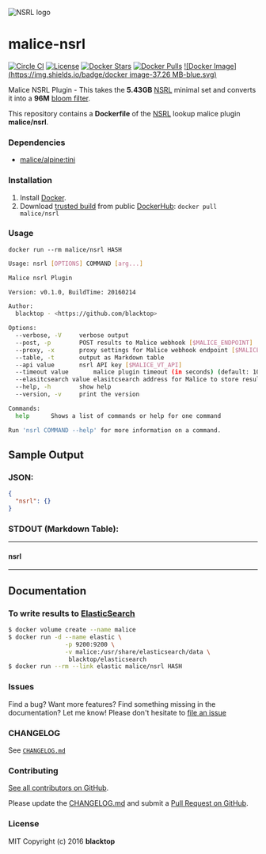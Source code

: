 ![NSRL logo](https://raw.githubusercontent.com/maliceio/malice-nsrl/master/logo.png)

malice-nsrl
===========

[![Circle CI](https://circleci.com/gh/maliceio/malice-nsrl.png?style=shield)](https://circleci.com/gh/maliceio/malice-nsrl) [![License](http://img.shields.io/:license-mit-blue.svg)](http://doge.mit-license.org) [![Docker Stars](https://img.shields.io/docker/stars/malice/nsrl.svg)](https://hub.docker.com/r/malice/nsrl/) [![Docker Pulls](https://img.shields.io/docker/pulls/malice/nsrl.svg)](https://hub.docker.com/r/malice/nsrl/) [![Docker Image](https://img.shields.io/badge/docker image-37.26 MB-blue.svg)](https://hub.docker.com/r/malice/nsrl/)

Malice NSRL Plugin - This takes the **5.43GB** [NSRL](http://www.nsrl.nist.gov/Downloads.htm) minimal set and converts it into a **96M** [bloom filter](https://en.wikipedia.org/wiki/Bloom_filter).

This repository contains a **Dockerfile** of the [NSRL](http://www.nsrl.nist.gov) lookup malice plugin **malice/nsrl**.

### Dependencies

-	[malice/alpine:tini](https://hub.docker.com/r/malice/alpine/)

### Installation

1.	Install [Docker](https://www.docker.io/).
2.	Download [trusted build](https://hub.docker.com/r/malice/nsrl/) from public [DockerHub](https://hub.docker.com): `docker pull malice/nsrl`

### Usage

```
docker run --rm malice/nsrl HASH
```

```bash
Usage: nsrl [OPTIONS] COMMAND [arg...]

Malice nsrl Plugin

Version: v0.1.0, BuildTime: 20160214

Author:
  blacktop - <https://github.com/blacktop>

Options:
  --verbose, -V		verbose output
  --post, -p		POST results to Malice webhook [$MALICE_ENDPOINT]
  --proxy, -x		proxy settings for Malice webhook endpoint [$MALICE_PROXY]
  --table, -t		output as Markdown table
  --api value		nsrl API key [$MALICE_VT_API]
  --timeout value       malice plugin timeout (in seconds) (default: 10) [$MALICE_TIMEOUT]    
  --elasitcsearch value	elasitcsearch address for Malice to store results [$MALICE_ELASTICSEARCH]
  --help, -h		show help
  --version, -v		print the version

Commands:
  help		Shows a list of commands or help for one command

Run 'nsrl COMMAND --help' for more information on a command.
```

Sample Output
-------------

### JSON:

```json
{
  "nsrl": {}
}
```

### STDOUT (Markdown Table):

---

#### nsrl

---

Documentation
-------------

### To write results to [ElasticSearch](https://www.elastic.co/products/elasticsearch)

```bash
$ docker volume create --name malice
$ docker run -d --name elastic \
                -p 9200:9200 \
                -v malice:/usr/share/elasticsearch/data \
                 blacktop/elasticsearch
$ docker run --rm --link elastic malice/nsrl HASH
```

### Issues

Find a bug? Want more features? Find something missing in the documentation? Let me know! Please don't hesitate to [file an issue](https://github.com/maliceio/malice-nsrl/issues/new)

### CHANGELOG

See [`CHANGELOG.md`](https://github.com/maliceio/malice-nsrl/blob/master/CHANGELOG.md)

### Contributing

[See all contributors on GitHub](https://github.com/maliceio/malice-nsrl/graphs/contributors).

Please update the [CHANGELOG.md](https://github.com/maliceio/malice-nsrl/blob/master/CHANGELOG.md) and submit a [Pull Request on GitHub](https://help.github.com/articles/using-pull-requests/).

### License

MIT Copyright (c) 2016 **blacktop**
